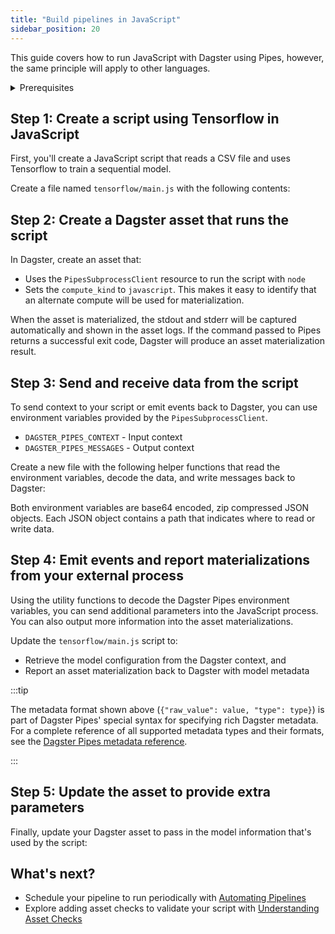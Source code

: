 ```yaml
---
title: "Build pipelines in JavaScript"
sidebar_position: 20
---
```


This guide covers how to run JavaScript with Dagster using Pipes, however, the same principle will apply to other languages.

<details>
<summary>Prerequisites</summary>

To follow this guide, you'll need:

- Familiarity with [Assets](/guides/build/assets/)
- A basic understanding of JavaScript and Node.js

To run the examples, you'll need to install:

- [Node.js](https://nodejs.org/en/download/package-manager/)
- The following Python packages:

   ```bash
   pip install dagster dagster-webserver
   ```
- The following Node packages:
   ```bash
   npm install @tensorflow/tfjs
   ```
</details>

## Step 1: Create a script using Tensorflow in JavaScript

First, you'll create a JavaScript script that reads a CSV file and uses Tensorflow to train a sequential model.

Create a file named `tensorflow/main.js` with the following contents:

<CodeExample path="docs_beta_snippets/docs_beta_snippets/guides/non-python/pipes-contrived-javascript.js" language="javascript" title="tensorflow/main.js" />

## Step 2: Create a Dagster asset that runs the script

In Dagster, create an asset that:

- Uses the `PipesSubprocessClient` resource to run the script with `node`
- Sets the `compute_kind` to `javascript`. This makes it easy to identify that an alternate compute will be used for materialization.

<CodeExample path="docs_beta_snippets/docs_beta_snippets/guides/non-python/pipes-asset.py" language="python" />

When the asset is materialized, the stdout and stderr will be captured automatically and shown in the asset logs. If the command passed to Pipes returns a successful exit code, Dagster will produce an asset materialization result.

## Step 3: Send and receive data from the script

To send context to your script or emit events back to Dagster, you can use environment variables provided by the `PipesSubprocessClient`.


- `DAGSTER_PIPES_CONTEXT` - Input context
- `DAGSTER_PIPES_MESSAGES` - Output context

Create a new file with the following helper functions that read the environment variables, decode the data, and write messages back to Dagster:

<CodeExample path="docs_beta_snippets/docs_beta_snippets/guides/non-python/pipes-javascript-utility.js" language="javascript" />

Both environment variables are base64 encoded, zip compressed JSON objects. Each JSON object contains a path that indicates where to read or write data.

## Step 4: Emit events and report materializations from your external process

Using the utility functions to decode the Dagster Pipes environment variables, you can send additional parameters into the JavaScript process. You can also output more information into the asset materializations.

Update the `tensorflow/main.js` script to:

- Retrieve the model configuration from the Dagster context, and
- Report an asset materialization back to Dagster with model metadata

<CodeExample path="docs_beta_snippets/docs_beta_snippets/guides/non-python/pipes-full-featured-javascript.js" language="javascript" />

:::tip

The metadata format shown above (`{"raw_value": value, "type": type}`) is part of Dagster Pipes' special syntax for specifying rich Dagster metadata. For a complete reference of all supported metadata types and their formats, see the [Dagster Pipes metadata reference](using-dagster-pipes/reference#passing-rich-metadata-to-dagster).

:::

## Step 5: Update the asset to provide extra parameters

Finally, update your Dagster asset to pass in the model information that's used by the script:

<CodeExample path="docs_beta_snippets/docs_beta_snippets/guides/non-python/pipes-asset-with-context.py" language="python" />

## What's next?

- Schedule your pipeline to run periodically with [Automating Pipelines](/guides/automate/index.md)
- Explore adding asset checks to validate your script with [Understanding Asset Checks](/guides/test/asset-checks)
